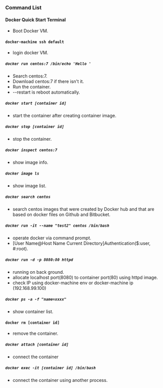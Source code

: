 
### Command List

#### Docker Quick Start Terminal
- Boot Docker VM.

#### `docker-machine ssh default`
- login docker VM.

##### `docker run centos:7 /bin/echo 'Hello '`
- Search centos:7.
- Download centos:7 if there isn't it.
- Run the container.
- --restart is reboot automatically.

##### `docker start [container id]`
- start the container after creating container image.

##### `docker stop [container id]`
- stop the container.

##### `docker inspect centos:7`
- show image info.

##### `docker image ls`
- show image list.

##### `docker search centos`
- search centos images that were created by Docker hub and  that are based on docker files on Github and Bitbucket.

##### `docker run -it --name "test2" centos /bin/bash`
- operate docker via command prompt.
- [User Name@Host Name Current Directory]Authentication($:user, #:root).

##### `docker run -d -p 8080:80 httpd`
- running on back ground.
- allocate localhost port(8080) to container port(80) using httpd image.
- check IP using docker-machine env or docker-machine ip (192.168.99.100)

##### `docker ps -a -f "name=xxxx"`
- show container list.

#### `docker rm [container id]`
- remove the container.

##### `docker attach [container id]`
- connect the container

##### `docker exec -it [container id] /bin/bash`
- connect the container using another process.
